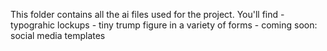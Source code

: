This folder contains all the ai files used for the project. You'll find 
	- typograhic lockups
	- tiny trump figure in a variety of forms
	- coming soon: social media templates